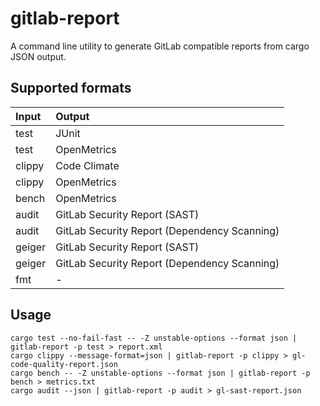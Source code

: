 # gitlab-report

A command line utility to generate GitLab compatible reports from cargo JSON output.

## Supported formats

| Input  | Output
|:-------|:---
| test   | JUnit
| test   | OpenMetrics
| clippy | Code Climate
| clippy | OpenMetrics
| bench  | OpenMetrics
| audit  | GitLab Security Report (SAST)
| audit  | GitLab Security Report (Dependency Scanning)
| geiger | GitLab Security Report (SAST)
| geiger | GitLab Security Report (Dependency Scanning)
| fmt    | -

## Usage

```shell
cargo test --no-fail-fast -- -Z unstable-options --format json | gitlab-report -p test > report.xml
cargo clippy --message-format=json | gitlab-report -p clippy > gl-code-quality-report.json
cargo bench -- -Z unstable-options --format json | gitlab-report -p bench > metrics.txt
cargo audit --json | gitlab-report -p audit > gl-sast-report.json
```